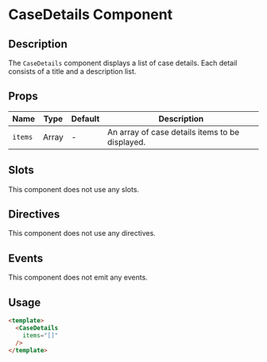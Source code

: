 # CaseDetails Component

## Description

The `CaseDetails` component displays a list of case details.
Each detail consists of a title and a description list.

## Props

| Name | Type | Default | Description |
| ---- | ---- | ------- | ----------- |
| `items` | Array | - | An array of case details items to be displayed. |

## Slots

This component does not use any slots.

## Directives

This component does not use any directives.

## Events

This component does not emit any events.

## Usage

```html
<template>
  <CaseDetails
    items="[]"
  />
</template>
```

